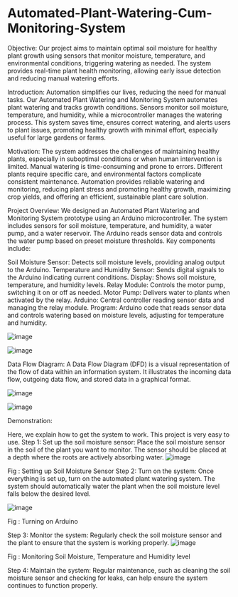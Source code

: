 # Automated-Plant-Watering-Cum-Monitoring-System
Objective:
Our project aims to maintain optimal soil moisture for healthy plant growth using sensors that monitor moisture, temperature, and environmental conditions, triggering watering as needed. The system provides real-time plant health monitoring, allowing early issue detection and reducing manual watering efforts.

Introduction:
Automation simplifies our lives, reducing the need for manual tasks. Our Automated Plant Watering and Monitoring System automates plant watering and tracks growth conditions. Sensors monitor soil moisture, temperature, and humidity, while a microcontroller manages the watering process. This system saves time, ensures correct watering, and alerts users to plant issues, promoting healthy growth with minimal effort, especially useful for large gardens or farms.

Motivation:
The system addresses the challenges of maintaining healthy plants, especially in suboptimal conditions or when human intervention is limited. Manual watering is time-consuming and prone to errors. Different plants require specific care, and environmental factors complicate consistent maintenance. Automation provides reliable watering and monitoring, reducing plant stress and promoting healthy growth, maximizing crop yields, and offering an efficient, sustainable plant care solution.

Project Overview:
We designed an Automated Plant Watering and Monitoring System prototype using an Arduino microcontroller. The system includes sensors for soil moisture, temperature, and humidity, a water pump, and a water reservoir. The Arduino reads sensor data and controls the water pump based on preset moisture thresholds. Key components include:

Soil Moisture Sensor: Detects soil moisture levels, providing analog output to the Arduino.
Temperature and Humidity Sensor: Sends digital signals to the Arduino indicating current conditions.
Display: Shows soil moisture, temperature, and humidity levels.
Relay Module: Controls the motor pump, switching it on or off as needed.
Motor Pump: Delivers water to plants when activated by the relay.
Arduino: Central controller reading sensor data and managing the relay module.
Program: Arduino code that reads sensor data and controls watering based on moisture levels, adjusting for temperature and humidity.

![image](https://github.com/Saugatapanja/Automated-Plant-Watering-Cum-Monitoring-System/assets/103821949/a2eebd17-28b3-458b-9c5d-1a90f771db59)

![image](https://github.com/Saugatapanja/Automated-Plant-Watering-Cum-Monitoring-System/assets/103821949/f53b3954-0ce6-4f52-9b32-6a400662f908)

Data Flow Diagram:
A Data Flow Diagram (DFD) is a visual representation of the flow of data within an information system. It illustrates the incoming data flow, outgoing data flow, and stored data in a graphical format.

![image](https://github.com/Saugatapanja/Automated-Plant-Watering-Cum-Monitoring-System/assets/103821949/3cf52735-919c-46d6-9daf-33169408ddb5)

![image](https://github.com/Saugatapanja/Automated-Plant-Watering-Cum-Monitoring-System/assets/103821949/61205af5-adc7-4142-8137-c7411a8a0189)

Demonstration:

Here, we explain how to get the system to work. This project is very easy to use.
Step 1:
Set up the soil moisture sensor: Place the soil moisture sensor in the soil of the plant you want to monitor. The sensor should be placed at a depth where the roots are actively absorbing water.
![image](https://github.com/Saugatapanja/Automated-Plant-Watering-Cum-Monitoring-System/assets/103821949/35c09c65-e85c-4466-911e-d3044a34e1b4)
 
Fig : Setting up Soil Moisture Sensor
Step 2:
Turn on the system: Once everything is set up, turn on the automated plant watering system. The system should automatically water the plant when the soil moisture level falls below the desired level.
 
![image](https://github.com/Saugatapanja/Automated-Plant-Watering-Cum-Monitoring-System/assets/103821949/4aabf5de-eb22-492d-96fa-aaf95fad37d2)

Fig : Turning on Arduino


Step 3:
Monitor the system: Regularly check the soil moisture sensor and the plant to ensure that the system is working properly. 
![image](https://github.com/Saugatapanja/Automated-Plant-Watering-Cum-Monitoring-System/assets/103821949/9d8fa8e6-6ce7-47d6-b147-19f1d9496daa)
  
Fig : Monitoring Soil Moisture, Temperature and Humidity level

Step 4:
Maintain the system: Regular maintenance, such as cleaning the soil moisture sensor and checking for leaks, can help ensure the system continues to function properly.



